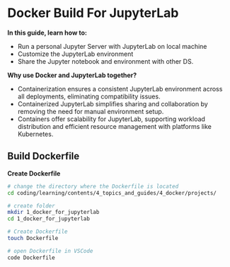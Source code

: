# Docker Build For JupyterLab

**In this guide, learn how to:**
- Run a personal Jupyter Server with JupyterLab on local machine
- Customize the JupyterLab environment
- Share the Jupyter notebook and environment with other DS.

**Why use Docker and JupyterLab together?**
- Containerization ensures a consistent JupyterLab environment across all deployments, eliminating compatibility issues.
- Containerized JupyterLab simplifies sharing and collaboration by removing the need for manual environment setup.
- Containers offer scalability for JupyterLab, supporting workload distribution and efficient resource management with platforms like Kubernetes.

## Build Dockerfile

**Create Dockerfile**

```bash
# change the directory where the Dockerfile is located
cd coding/learning/contents/4_topics_and_guides/4_docker/projects/

# create folder
mkdir 1_docker_for_jupyterlab
cd 1_docker_for_jupyterlab

# Create Dockerfile
touch Dockerfile

# open Dockerfile in VSCode
code Dockerfile
```

